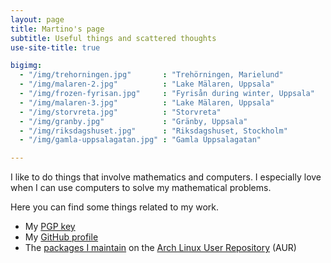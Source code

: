 ```yaml
---
layout: page
title: Martino's page
subtitle: Useful things and scattered thoughts 
use-site-title: true

bigimg: 
  - "/img/trehorningen.jpg"       : "Trehörningen, Marielund"
  - "/img/malaren-2.jpg"          : "Lake Mälaren, Uppsala"
  - "/img/frozen-fyrisan.jpg"     : "Fyrisån during winter, Uppsala"
  - "/img/malaren-3.jpg"          : "Lake Mälaren, Uppsala"
  - "/img/storvreta.jpg"          : "Storvreta"
  - "/img/granby.jpg"             : "Gränby, Uppsala"
  - "/img/riksdagshuset.jpg"      : "Riksdagshuset, Stockholm"
  - "/img/gamla-uppsalagatan.jpg" : "Gamla Uppsalagatan"

---
```


I like to do things that involve mathematics and computers. I especially love
when I can use computers to solve my mathematical problems.

Here you can find some things related to my work. 

- My [PGP key](https://pgp.mit.edu/pks/lookup?op=get&search=0xCDEE463095565E17)
- My [GitHub profile](https://github.com/m-pilia)
- The [packages I maintain](https://aur.archlinux.org/packages/?SeB=m&K=m-pilia) on the [Arch Linux User Repository](https://aur.archlinux.org/) (AUR)

